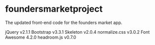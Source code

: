 # foundersmarketproject
The updated front-end code for the founders market app.




jQuery v2.1.1
Bootstrap v3.3.1
Skeleton v2.0.4
normalize.css v3.0.2
Font Awesome 4.2.0
headroom.js v0.7.0